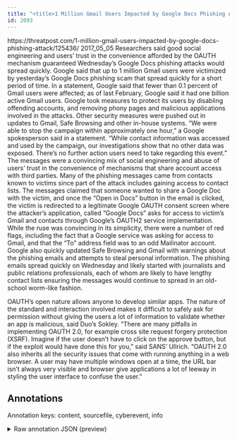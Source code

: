 ```yaml
---
title: "<title>1 Million Gmail Users Impacted by Google Docs Phishing Attack | Threatpost | The first stop for security news</title>"
id: 2093
---
```


<title>1 Million Gmail Users Impacted by Google Docs Phishing Attack | Threatpost | The first stop for security news</title>
<source> https://threatpost.com/1-million-gmail-users-impacted-by-google-docs-phishing-attack/125436/ </source>
<date> 2017_05_05 </date>
<text>
Researchers said good social engineering and users’ trust in the convenience afforded by the OAUTH mechanism guaranteed Wednesday’s Google Docs phishing attacks would spread quickly.
Google said that up to 1 million Gmail users were victimized by yesterday’s Google Docs phishing scam that spread quickly for a short period of time.
In a statement, Google said that fewer than 0.1 percent of Gmail users were affected; as of last February, Google said it had one billion active Gmail users.
Google took measures to protect its users by disabling offending accounts, and removing phony pages and malicious applications involved in the attacks. Other security measures were pushed out in updates to Gmail, Safe Browsing and other in-house systems.
“We were able to stop the campaign within approximately one hour,” a Google spokesperson said in a statement. “While contact information was accessed and used by the campaign, our investigations show that no other data was exposed. There’s no further action users need to take regarding this event.”
The messages were a convincing mix of social engineering and abuse of users’ trust in the convenience of mechanisms that share account access with third parties.
Many of the phishing messages came from contacts known to victims since part of the attack includes gaining access to contact lists. The messages claimed that someone wanted to share a Google Doc with the victim, and once the “Open in Docs” button in the email is clicked, the victim is redirected to a legitimate Google OAUTH consent screen where the attacker’s application, called “Google Docs” asks for access to victim’s Gmail and contacts through Google’s OAUTH2 service implementation.
While the ruse was convincing in its simplicity, there were a number of red flags, including the fact that a Google service was asking for access to Gmail, and that the “To” address field was to an odd Mailinator account.
Google also quickly updated Safe Browsing and Gmail with warnings about the phishing emails and attempts to steal personal information.
The phishing emails spread quickly on Wednesday and likely started with journalists and public relations professionals, each of whom are likely to have lengthy contact lists ensuring the messages would continue to spread in an old-school worm-like fashion.

OAUTH’s open nature allows anyone to develop similar apps. The nature of the standard and interaction involved makes it difficult to safely ask for permission without giving the users a lot of information to validate whether an app is malicious, said Duo’s Sokley.
“There are many pitfalls in implementing OAUTH 2.0, for example cross site request forgery protection (XSRF). Imagine if the user doesn’t have to click on the approve button, but if the exploit would have done this for you,” said SANS’ Ullrich. “OAUTH 2.0 also inherits all the security issues that come with running anything in a web browser. A user may have multiple windows open at a time, the URL bar isn’t always very visible and browser give applications a lot of leeway in styling the user interface to confuse the user.”
</text>



## Annotations

Annotation keys: content, sourcefile, cyberevent, info

<details>
<summary>Raw annotation JSON (preview)</summary>

```json
{
  "content": "Researchers said good social engineering and users\u2019 trust in the convenience afforded by the OAUTH mechanism guaranteed Wednesday\u2019s Google Docs phishing attacks would spread quickly. Google said that up to 1 million Gmail users were victimized by yesterday\u2019s Google Docs phishing scam that spread quickly for a short period of time. In a statement, Google said that fewer than 0.1 percent of Gmail users were affected; as of last February, Google said it had one billion active Gmail users. Google took measures to protect its users by disabling offending accounts, and removing phony pages and malicious applications involved in the attacks. Other security measures were pushed out in updates to Gmail, Safe Browsing and other in-house systems. \u201cWe were able to stop the campaign within approximately one hour,\u201d a Google spokesperson said in a statement. \u201cWhile contact information was accessed and used by the campaign, our investigations show that no other data was exposed. There\u2019s no further action users need to take regarding this event.\u201d The messages were a convincing mix of social engineering and abuse of users\u2019 trust in the convenience of mechanisms that share account access with third parties. Many of the phishing messages came from contacts known to victims since part of the attack includes gaining access to contact lists. The messages claimed that someone wanted to share a Google Doc with the victim, and once the \u201cOpen in Docs\u201d button in the email is clicked, the victim is redirected to a legitimate Google OAUTH consent screen where the attacker\u2019s application, called \u201cGoogle Docs\u201d asks for access to victim\u2019s Gmail and contacts through Google\u2019s OAUTH2 service implementation. While the ruse was convincing in its simplicity, there were a number of red flags, including the fact that a Google service was asking for access to Gmail, and that the \u201cTo\u201d address field was to an odd Mailinator account. Google also quickly updated Safe Browsing and Gmail with warnings about the phishing emails and attempts to steal personal information. The phishing emails spread quickly on Wednesday and likely started with journalists and public relations professionals, each of whom are likely to have lengthy contact lists ensuring the messages would continue to spread in an old-school worm-like fashion.  OAUTH\u2019s open nature allows anyone to develop similar apps. The nature of the standard and interaction involved makes it difficult to safely ask for permission without giving the users a lot of information to validate whether an app is malicious, said Duo\u2019s Sokley. \u201cThere are many pitfalls in implementing OAUTH 2.0, for example cross site request forgery protection (XSRF). Imagine if the user doesn\u2019t have to click on the approve button, but if the exploit would have done this for you,\u201d said SANS\u2019 Ullrich. \u201cOAUTH 2.0 also inherits all the security issues that come with running anything in a web browser. A user may have multiple windows open at a time, the URL bar isn\u2019t always very visible and browser give applications a lot of leeway in styling the user interface to confuse the user.\u201d",
  "sourcefile": "2093.txt",
  "cyberevent": {
    "hopper": [
      {
        "index": 0,
        "relation": "Same",
        "events": [
          {
            "index": "E4",
            "type": "Attack",
            "realis": "Actual",
            "nugget": {
              "startOffset": 883,
              "index": "T8",
              "endOffset": 895,
              "text": "was accessed"
            },
            "argument": [
              {
                "index": "T7",
                "text": "contact information",
                "endOffset": 882,
                "role": {
                  "type": "Compromised-Data"
                },
                "startOffset": 863,
                "type": "Data"
              }

```
</details>
